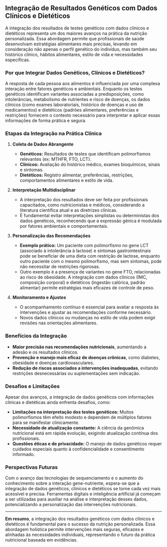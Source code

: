 
## Integração de Resultados Genéticos com Dados Clínicos e Dietéticos

A integração dos resultados de testes genéticos com dados clínicos e dietéticos representa um dos maiores avanços na prática da nutrição personalizada. Essa abordagem permite que profissionais de saúde desenvolvam estratégias alimentares mais precisas, levando em consideração não apenas o perfil genético do indivíduo, mas também seu histórico clínico, hábitos alimentares, estilo de vida e necessidades específicas.

### Por que Integrar Dados Genéticos, Clínicos e Dietéticos?

A resposta de cada pessoa aos alimentos é influenciada por uma complexa interação entre fatores genéticos e ambientais. Enquanto os testes genéticos identificam variantes associadas a predisposições, como intolerâncias, metabolismo de nutrientes e risco de doenças, os dados clínicos (como exames laboratoriais, histórico de doenças e uso de medicamentos) e dietéticos (padrões alimentares, preferências e restrições) fornecem o contexto necessário para interpretar e aplicar essas informações de forma prática e segura.

### Etapas da Integração na Prática Clínica

1. **Coleta de Dados Abrangente**
   - **Genéticos:** Resultados de testes que identificam polimorfismos relevantes (ex: MTHFR, FTO, LCT).
   - **Clínicos:** Avaliação do histórico médico, exames bioquímicos, sinais e sintomas.
   - **Dietéticos:** Registro alimentar, preferências, restrições, comportamentos alimentares e estilo de vida.

2. **Interpretação Multidisciplinar**
   - A interpretação dos resultados deve ser feita por profissionais capacitados, como nutricionistas e médicos, considerando a literatura científica atual e as diretrizes clínicas.
   - É fundamental evitar interpretações simplistas ou deterministas dos dados genéticos, reconhecendo que a expressão gênica é modulada por fatores ambientais e comportamentais.

3. **Personalização das Recomendações**
   - **Exemplo prático:** Um paciente com polimorfismo no gene LCT (associado à intolerância à lactose) e sintomas gastrointestinais pode se beneficiar de uma dieta com restrição de lactose, enquanto outro paciente com o mesmo polimorfismo, mas sem sintomas, pode não necessitar de restrições rigorosas.
   - Outro exemplo é a presença de variantes no gene FTO, relacionadas ao risco de obesidade. A integração com dados clínicos (IMC, composição corporal) e dietéticos (ingestão calórica, padrão alimentar) permite estratégias mais eficazes de controle de peso.

4. **Monitoramento e Ajustes**
   - O acompanhamento contínuo é essencial para avaliar a resposta às intervenções e ajustar as recomendações conforme necessário.
   - Novos dados clínicos ou mudanças no estilo de vida podem exigir revisões nas orientações alimentares.

### Benefícios da Integração

- **Maior precisão nas recomendações nutricionais**, aumentando a adesão e os resultados clínicos.
- **Prevenção e manejo mais eficaz de doenças crônicas**, como diabetes, obesidade e doenças cardiovasculares.
- **Redução de riscos associados a intervenções inadequadas**, evitando restrições desnecessárias ou suplementações sem indicação.

### Desafios e Limitações

Apesar dos avanços, a integração de dados genéticos com informações clínicas e dietéticas ainda enfrenta desafios, como:

- **Limitações na interpretação dos testes genéticos:** Muitos polimorfismos têm efeito modesto e dependem de múltiplos fatores para se manifestar clinicamente.
- **Necessidade de atualização constante:** A ciência da genômica nutricional está em rápida evolução, exigindo atualização contínua dos profissionais.
- **Questões éticas e de privacidade:** O manejo de dados genéticos requer cuidados especiais quanto à confidencialidade e consentimento informado.

### Perspectivas Futuras

Com o avanço das tecnologias de sequenciamento e o aumento do conhecimento sobre a interação gene-nutriente, espera-se que a integração de dados genéticos, clínicos e dietéticos se torne cada vez mais acessível e precisa. Ferramentas digitais e inteligência artificial já começam a ser utilizadas para auxiliar na análise e interpretação desses dados, potencializando a personalização das intervenções nutricionais.

---

**Em resumo**, a integração dos resultados genéticos com dados clínicos e dietéticos é fundamental para o sucesso da nutrição personalizada. Essa abordagem holística permite intervenções mais seguras, eficazes e alinhadas às necessidades individuais, representando o futuro da prática nutricional baseada em evidências.
```
